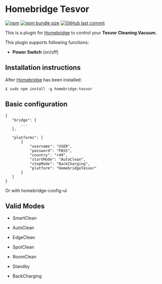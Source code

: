 # Homebridge Tesvor

[![npm](https://img.shields.io/npm/v/homebridge-tesvor?style=flat-square)](https://www.npmjs.com/package/homebridge-tesvor) [![npm bundle size](https://img.shields.io/bundlephobia/min/homebridge-harman-kardon-avr?style=flat-square)](https://github.com/marcelkordek/homebridge-tesvor)
[![GitHub last commit](https://img.shields.io/github/last-commit/marcelkordek/homebridge-tesvor?style=flat-square)](https://github.com/marcelkordek/homebridge-tesvor)

This is a plugin for [Homebridge](https://github.com/nfarina/homebridge) to control your **Tesvor Cleaning Vacuum.** 

This plugin supports following functions:

- **Power Switch** (on/off)

## Installation instructions
After [Homebridge](https://github.com/nfarina/homebridge) has been installed:

```
$ sudo npm install -g homebridge-tesvor
```

## Basic configuration

 ```
{
	"bridge": {
		...
	},

	"platforms": [
        {
            "username": "USER",
            "password": "PASS",
            "country": "+49",
            "startMode": "AutoClean",
            "stopMode": "BackCharging",
            "platform": "HomebridgeTesvor"
        }
    ]
}

 ```

Or with homebridge-config-ui


## Valid Modes
* SmartClean
* AutoClean
* EdgeClean
* SpotClean
* RoomClean

* Standby
* BackCharging
